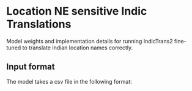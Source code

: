 
# Location NE sensitive Indic Translations 

Model weights and implementation details for running IndicTrans2 fine-tuned to translate Indian location names correctly.


## Input format 
The model takes a csv file in the following format:

